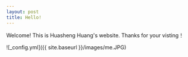 ```yaml
---
layout: post
title: Hello!
---
```



Welcome! This is Huasheng Huang's website. Thanks for your visting！

![_config.yml]({{ site.baseurl }}/images/me.JPG)
